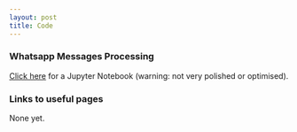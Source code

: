 ```yaml
---
layout: post
title: Code
---
```


### Whatsapp Messages Processing

<a href="../assets/docs/whatsapp_export_processor.ipynb">Click here</a> for a Jupyter Notebook (warning: not very polished or optimised).

### Links to useful pages

None yet.